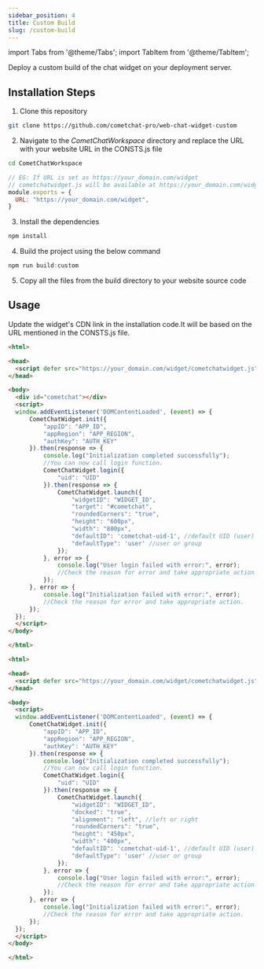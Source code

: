 ```yaml
---
sidebar_position: 4
title: Custom Build
slug: /custom-build
---
```


import Tabs from '@theme/Tabs';
import TabItem from '@theme/TabItem';

Deploy a custom build of the chat widget on your deployment server.

## Installation Steps

1. Clone this repository

```bash
git clone https://github.com/cometchat-pro/web-chat-widget-custom
```



2. Navigate to the _CometChatWorkspace_ directory and replace the URL with your website URL in the CONSTS.js file

```bash
cd CometChatWorkspace
```
```javascript
// EG: If URL is set as https://your_domain.com/widget
// cometchatwidget.js will be available at https://your_domain.com/widget/cometchatwidget.js
module.exports = {
  URL: "https://your_domain.com/widget",
}
```

3. Install the dependencies

```javascript
npm install
```



4. Build the project using the below command

```javascript
npm run build:custom
```


5. Copy all the files from the build directory to your website source code

## Usage

Update the widget's CDN link in the installation code.It will be based on the URL mentioned in the CONSTS.js file.

<Tabs>
<TabItem value="Embedded Layout" label="Embedded Layout">

  ```html
<html>

<head>
    <script defer src="https://your_domain.com/widget/cometchatwidget.js"></script>
</head>

<body>
    <div id="cometchat"></div>
    <script>
    window.addEventListener('DOMContentLoaded', (event) => {
        CometChatWidget.init({
            "appID": "APP_ID",
            "appRegion": "APP_REGION",
            "authKey": "AUTH_KEY"
        }).then(response => {
            console.log("Initialization completed successfully");
            //You can now call login function.
            CometChatWidget.login({
                "uid": "UID"
            }).then(response => {
                CometChatWidget.launch({
                    "widgetID": "WIDGET_ID",
                    "target": "#cometchat",
                    "roundedCorners": "true",
                    "height": "600px",
                    "width": "800px",
                    "defaultID": 'cometchat-uid-1', //default UID (user) or GUID (group) to show,
                    "defaultType": 'user' //user or group
                });
            }, error => {
                console.log("User login failed with error:", error);
                //Check the reason for error and take appropriate action.
            });
        }, error => {
            console.log("Initialization failed with error:", error);
            //Check the reason for error and take appropriate action.
        });
    });
    </script>
</body>

</html>  
  ```
</TabItem>
<TabItem value="Docked Layout" label="Docked Layout">

  ```html
<html>

<head>
    <script defer src="https://your_domain.com/widget/cometchatwidget.js"></script>
</head>

<body>
    <script>
    window.addEventListener('DOMContentLoaded', (event) => {
        CometChatWidget.init({
            "appID": "APP_ID",
            "appRegion": "APP_REGION",
            "authKey": "AUTH_KEY"
        }).then(response => {
            console.log("Initialization completed successfully");
            //You can now call login function.
            CometChatWidget.login({
                "uid": "UID"
            }).then(response => {
                CometChatWidget.launch({
                    "widgetID": "WIDGET_ID",
                    "docked": "true",
                    "alignment": "left", //left or right
                    "roundedCorners": "true",
                    "height": "450px",
                    "width": "400px",
                    "defaultID": 'cometchat-uid-1', //default UID (user) or GUID (group) to show,
                    "defaultType": 'user' //user or group
                });
            }, error => {
                console.log("User login failed with error:", error);
                //Check the reason for error and take appropriate action.
            });
        }, error => {
            console.log("Initialization failed with error:", error);
            //Check the reason for error and take appropriate action.
        });
    });
    </script>
</body>

</html>
  ```
</TabItem>
</Tabs>